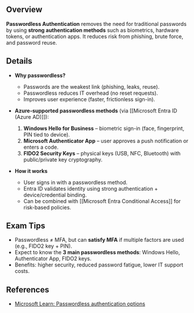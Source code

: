 ## **Overview**
**Passwordless Authentication** removes the need for traditional passwords by using **strong authentication methods** such as biometrics, hardware tokens, or authentication apps. It reduces risk from phishing, brute force, and password reuse.

## **Details**
- **Why passwordless?**
	- Passwords are the weakest link (phishing, leaks, reuse).  
	- Passwordless reduces IT overhead (no reset requests).  
	- Improves user experience (faster, frictionless sign-in).  

- **Azure-supported passwordless methods** (via [[Microsoft Entra ID (Azure AD)]]):  
	1. **Windows Hello for Business** – biometric sign-in (face, fingerprint, PIN tied to device).  
	2. **Microsoft Authenticator App** – user approves a push notification or enters a code.  
	3. **FIDO2 Security Keys** – physical keys (USB, NFC, Bluetooth) with public/private key cryptography.  

- **How it works**  
	- User signs in with a passwordless method.  
	- Entra ID validates identity using strong authentication + device/credential binding.  
	- Can be combined with [[Microsoft Entra Conditional Access]] for risk-based policies.  

## **Exam Tips**
- Passwordless ≠ MFA, but can **satisfy MFA** if multiple factors are used (e.g., FIDO2 key + PIN).  
- Expect to know the **3 main passwordless methods**: Windows Hello, Authenticator App, FIDO2 keys.  
- Benefits: higher security, reduced password fatigue, lower IT support costs.  

## **References**
- [Microsoft Learn: Passwordless authentication options](https://learn.microsoft.com/en-us/azure/active-directory/authentication/concept-authentication-passwordless)  